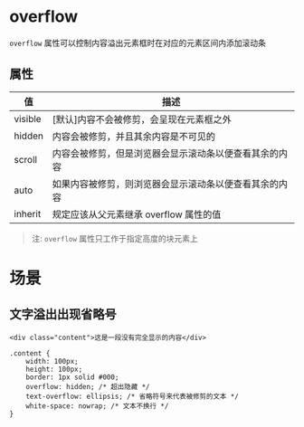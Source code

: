 <!--
 * @Author: shenxh
 * @Date: 2021-12-13 17:10:14
 * @LastEditors: shenxh
 * @LastEditTime: 2021-12-13 17:12:00
 * @Description: CSS 溢出 overflow
-->


 
# overflow

`overflow` 属性可以控制内容溢出元素框时在对应的元素区间内添加滚动条

## 属性
|值|描述|
|-|-|
|visible|[默认]内容不会被修剪，会呈现在元素框之外|
|hidden|内容会被修剪，并且其余内容是不可见的|
|scroll|内容会被修剪，但是浏览器会显示滚动条以便查看其余的内容|
|auto|如果内容被修剪，则浏览器会显示滚动条以便查看其余的内容|
|inherit|规定应该从父元素继承 overflow 属性的值|

> 注: `overflow` 属性只工作于指定高度的块元素上

# 场景

## 文字溢出出现省略号
```
<div class="content">这是一段没有完全显示的内容</div>
```
```
.content {
    width: 100px;
    height: 100px;
    border: 1px solid #000;
    overflow: hidden; /* 超出隐藏 */
    text-overflow: ellipsis; /* 省略符号来代表被修剪的文本 */
    white-space: nowrap; /* 文本不换行 */
}
```
 